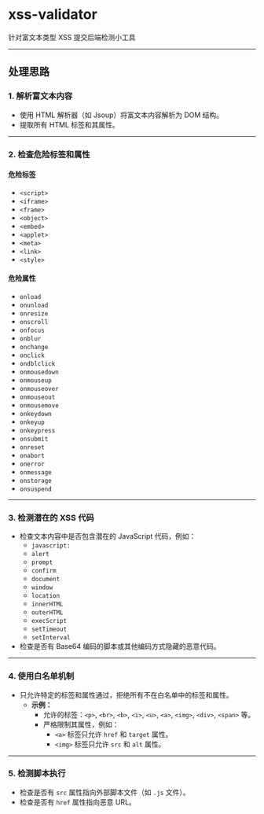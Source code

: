 # xss-validator

针对富文本类型 XSS 提交后端检测小工具

---

## 处理思路

### 1. 解析富文本内容

- 使用 HTML 解析器（如 Jsoup）将富文本内容解析为 DOM 结构。
- 提取所有 HTML 标签和其属性。

---

### 2. 检查危险标签和属性

#### 危险标签
- `<script>`
- `<iframe>`
- `<frame>`
- `<object>`
- `<embed>`
- `<applet>`
- `<meta>`
- `<link>`
- `<style>`

#### 危险属性
- `onload`
- `onunload`
- `onresize`
- `onscroll`
- `onfocus`
- `onblur`
- `onchange`
- `onclick`
- `ondblclick`
- `onmousedown`
- `onmouseup`
- `onmouseover`
- `onmouseout`
- `onmousemove`
- `onkeydown`
- `onkeyup`
- `onkeypress`
- `onsubmit`
- `onreset`
- `onabort`
- `onerror`
- `onmessage`
- `onstorage`
- `onsuspend`

---

### 3. 检测潜在的 XSS 代码

- 检查文本内容中是否包含潜在的 JavaScript 代码，例如：
    - `javascript:`
    - `alert`
    - `prompt`
    - `confirm`
    - `document`
    - `window`
    - `location`
    - `innerHTML`
    - `outerHTML`
    - `execScript`
    - `setTimeout`
    - `setInterval`
- 检查是否有 Base64 编码的脚本或其他编码方式隐藏的恶意代码。

---

### 4. 使用白名单机制

- 只允许特定的标签和属性通过，拒绝所有不在白名单中的标签和属性。
    - **示例：**
        - 允许的标签：`<p>`, `<br>`, `<b>`, `<i>`, `<u>`, `<a>`, `<img>`, `<div>`, `<span>` 等。
        - 严格限制其属性，例如：
            - `<a>` 标签只允许 `href` 和 `target` 属性。
            - `<img>` 标签只允许 `src` 和 `alt` 属性。

---

### 5. 检测脚本执行

- 检查是否有 `src` 属性指向外部脚本文件（如 `.js` 文件）。
- 检查是否有 `href` 属性指向恶意 URL。
